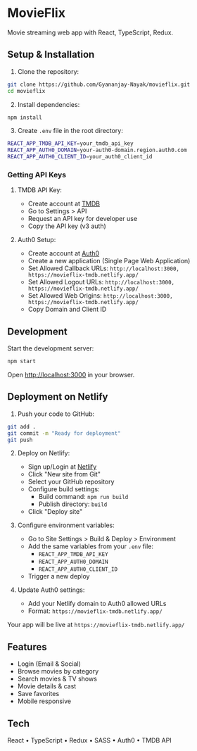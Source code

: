 # MovieFlix

Movie streaming web app with React, TypeScript, Redux.

## Setup & Installation

1. Clone the repository:
```bash
git clone https://github.com/Gyananjay-Nayak/movieflix.git
cd movieflix
```

2. Install dependencies:
```bash
npm install
```

3. Create `.env` file in the root directory:
```bash
REACT_APP_TMDB_API_KEY=your_tmdb_api_key
REACT_APP_AUTH0_DOMAIN=your-auth0-domain.region.auth0.com
REACT_APP_AUTH0_CLIENT_ID=your_auth0_client_id
```

### Getting API Keys

1. TMDB API Key:
   - Create account at [TMDB](https://www.themoviedb.org/signup)
   - Go to Settings > API
   - Request an API key for developer use
   - Copy the API key (v3 auth)

2. Auth0 Setup:
   - Create account at [Auth0](https://auth0.com)
   - Create a new application (Single Page Web Application)
   - Set Allowed Callback URLs: `http://localhost:3000, https://movieflix-tmdb.netlify.app/`
   - Set Allowed Logout URLs: `http://localhost:3000, https://movieflix-tmdb.netlify.app/`
   - Set Allowed Web Origins: `http://localhost:3000, https://movieflix-tmdb.netlify.app/`
   - Copy Domain and Client ID

## Development

Start the development server:
```bash
npm start
```
Open [http://localhost:3000](http://localhost:3000) in your browser.

## Deployment on Netlify

1. Push your code to GitHub:
```bash
git add .
git commit -m "Ready for deployment"
git push
```

2. Deploy on Netlify:
   - Sign up/Login at [Netlify](https://netlify.com)
   - Click "New site from Git"
   - Select your GitHub repository
   - Configure build settings:
     - Build command: `npm run build`
     - Publish directory: `build`
   - Click "Deploy site"

3. Configure environment variables:
   - Go to Site Settings > Build & Deploy > Environment
   - Add the same variables from your `.env` file:
     - `REACT_APP_TMDB_API_KEY`
     - `REACT_APP_AUTH0_DOMAIN`
     - `REACT_APP_AUTH0_CLIENT_ID`
   - Trigger a new deploy

4. Update Auth0 settings:
   - Add your Netlify domain to Auth0 allowed URLs
   - Format: `https://movieflix-tmdb.netlify.app/`

Your app will be live at `https://movieflix-tmdb.netlify.app/`

## Features

- Login (Email & Social)
- Browse movies by category
- Search movies & TV shows
- Movie details & cast
- Save favorites
- Mobile responsive

## Tech

React • TypeScript • Redux • SASS • Auth0 • TMDB API